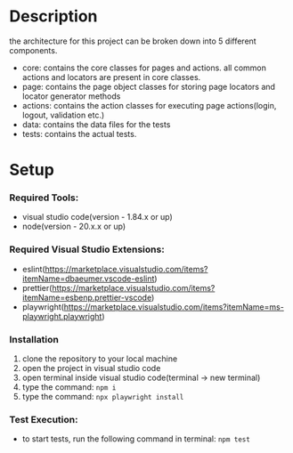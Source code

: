 # Description

the architecture for this project can be broken down into 5 different components.

- core: contains the core classes for pages and actions. all common actions and locators are present in core classes.
- page: contains the page object classes for storing page locators and locator generator methods
- actions: contains the action classes for executing page actions(login, logout, validation etc.)
- data: contains the data files for the tests
- tests: contains the actual tests.

# Setup

### Required Tools:

- visual studio code(version - 1.84.x or up)
- node(version - 20.x.x or up)

### Required Visual Studio Extensions:

- eslint(https://marketplace.visualstudio.com/items?itemName=dbaeumer.vscode-eslint)
- prettier(https://marketplace.visualstudio.com/items?itemName=esbenp.prettier-vscode)
- playwright(https://marketplace.visualstudio.com/items?itemName=ms-playwright.playwright)

### Installation

1. clone the repository to your local machine
2. open the project in visual studio code
3. open terminal inside visual studio code(terminal -> new terminal)
4. type the command: `npm i`
5. type the command: `npx playwright install`

### Test Execution:

- to start tests, run the following command in terminal: `npm test`
